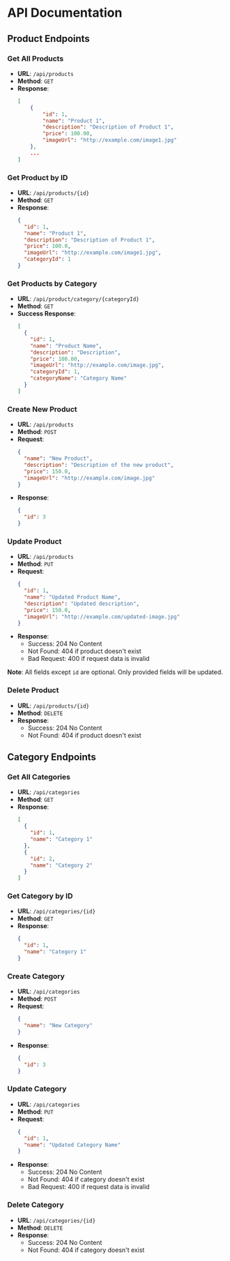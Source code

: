 # API Documentation

## Product Endpoints

### Get All Products

- **URL**: `/api/products`
- **Method**: `GET`
- **Response**:
  ```json
  [
      {
          "id": 1,
          "name": "Product 1",
          "description": "Description of Product 1",
          "price": 100.00,
          "imageUrl": "http://example.com/image1.jpg"
      },
      ...
  ]
  ```

### Get Product by ID

- **URL**: `/api/products/{id}`
- **Method**: `GET`
- **Response**:
  ```json
  {
    "id": 1,
    "name": "Product 1",
    "description": "Description of Product 1",
    "price": 100.0,
    "imageUrl": "http://example.com/image1.jpg",
    "categoryId": 1
  }
  ```

### Get Products by Category

- **URL**: `/api/product/category/{categoryId}`
- **Method**: `GET`
- **Success Response**:
  ```json
  [
    {
      "id": 1,
      "name": "Product Name",
      "description": "Description",
      "price": 100.00,
      "imageUrl": "http://example.com/image.jpg",
      "categoryId": 1,
      "categoryName": "Category Name"
    }
  ]
  ```

### Create New Product

- **URL**: `/api/products`
- **Method**: `POST`
- **Request**:
  ```json
  {
    "name": "New Product",
    "description": "Description of the new product",
    "price": 150.0,
    "imageUrl": "http://example.com/image.jpg"
  }
  ```
- **Response**:
  ```json
  {
    "id": 3
  }
  ```

### Update Product

- **URL**: `/api/products`
- **Method**: `PUT`
- **Request**:
  ```json
  {
    "id": 1,
    "name": "Updated Product Name",
    "description": "Updated description",
    "price": 150.0,
    "imageUrl": "http://example.com/updated-image.jpg"
  }
  ```
- **Response**:
  - Success: 204 No Content
  - Not Found: 404 if product doesn't exist
  - Bad Request: 400 if request data is invalid

**Note**: All fields except `id` are optional. Only provided fields will be updated.

### Delete Product

- **URL**: `/api/products/{id}`
- **Method**: `DELETE`
- **Response**:
  - Success: 204 No Content
  - Not Found: 404 if product doesn't exist

## Category Endpoints

### Get All Categories

- **URL**: `/api/categories`
- **Method**: `GET`
- **Response**:
  ```json
  [
    {
      "id": 1,
      "name": "Category 1"
    },
    {
      "id": 2,
      "name": "Category 2"
    }
  ]
  ```

### Get Category by ID

- **URL**: `/api/categories/{id}`
- **Method**: `GET`
- **Response**:
  ```json
  {
    "id": 1,
    "name": "Category 1"
  }
  ```

### Create Category

- **URL**: `/api/categories`
- **Method**: `POST`
- **Request**:
  ```json
  {
    "name": "New Category"
  }
  ```
- **Response**:
  ```json
  {
    "id": 3
  }
  ```

### Update Category

- **URL**: `/api/categories`
- **Method**: `PUT`
- **Request**:
  ```json
  {
    "id": 1,
    "name": "Updated Category Name"
  }
  ```
- **Response**:
  - Success: 204 No Content
  - Not Found: 404 if category doesn't exist
  - Bad Request: 400 if request data is invalid

### Delete Category

- **URL**: `/api/categories/{id}`
- **Method**: `DELETE`
- **Response**:
  - Success: 204 No Content
  - Not Found: 404 if category doesn't exist
